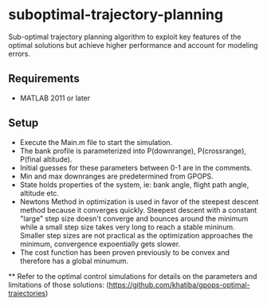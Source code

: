 # suboptimal-trajectory-planning
Sub-optimal trajectory planning algorithm to exploit key features of the optimal solutions but achieve higher performance and account for modeling errors.

## Requirements
* MATLAB 2011 or later

## Setup
* Execute the Main.m file to start the simulation.
* The bank profile is parameterized into P(downrange), P(crossrange), P(final altitude).
* Initial guesses for these parameters between 0-1 are in the comments.
* Min and max downranges are predetermined from GPOPS.
* State holds properties of the system, ie: bank angle, flight path angle, altitude etc.
* Newtons Method in optimization is used in favor of the steepest descent method because it converges quickly. Steepest descent with a constant "large" step size doesn't converge and bounces around the minimum while a small step size takes very long to reach a stable mininum.
Smaller step sizes are not practical as the optimization approaches the minimum, convergence expoentially gets slower.
* The cost function has been proven previously to be convex and therefore has a global minumum.

** Refer to the optimal control simulations for details on the parameters and limitations of those solutions: (https://github.com/khatiba/gpops-optimal-trajectories)
